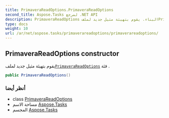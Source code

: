 ```yaml
---
title: PrimaveraReadOptions.PrimaveraReadOptions
second_title: Aspose.Tasks لمرجع .NET API
description: PrimaveraReadOptions البناء. يقوم بتهيئة مثيل جديد لملفPrimaveraReadOptions فئة .
type: docs
weight: 10
url: /ar/net/aspose.tasks/primaverareadoptions/primaverareadoptions/
---
```

## PrimaveraReadOptions constructor

يقوم بتهيئة مثيل جديد لملف[`PrimaveraReadOptions`](../) فئة .

```csharp
public PrimaveraReadOptions()
```

### أنظر أيضا

* class [PrimaveraReadOptions](../)
* مساحة الاسم [Aspose.Tasks](../../primaverareadoptions/)
* المجسم [Aspose.Tasks](../../../)


